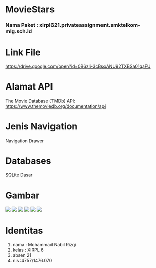 # MovieStars

<h3> Nama Paket : xirpl621.privateassignment.smktelkom-mlg.sch.id </h3>

<h1>Link File</h1>

https://drive.google.com/open?id=0B6zIi-3cBsoANU92TXBSa01qaFU

<h1>Alamat API</h1>

The Movie Database (TMDb) API: https://www.themoviedb.org/documentation/api

<h1> Jenis Navigation </h1>

Navigation Drawer

<h1> Databases </h1>

SQLite Dasar


<h1> Gambar </h1>
<img src="https://github.com/nabilrizqi21/MovieStars/blob/master/Screenshot_20170516-210852.png"/>
<img src="https://github.com/nabilrizqi21/MovieStars/blob/master/Screenshot_20170516-210856.png"/>
<img src="https://github.com/nabilrizqi21/MovieStars/blob/master/Screenshot_20170516-210901.png"/>
<img src="https://github.com/nabilrizqi21/MovieStars/blob/master/Screenshot_20170516-210909.png"/>
<img src="https://github.com/nabilrizqi21/MovieStars/blob/master/Screenshot_20170516-210915.png"/>
<img src="https://github.com/nabilrizqi21/MovieStars/blob/master/Screenshot_20170516-210922.png"/>


<h1> Identitas </h1>
<ol>
<li> nama : Mohammad Nabil Rizqi </li>
<li> kelas : XIRPL 6 </li>
<li> absen 21</li>
<li> nis :4757/1476.070 </li>
</ol>
